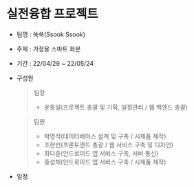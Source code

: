 # 실전융합 프로젝트
  - 팀명 : 쑥쑥(Ssook Ssook)
  - 주제 : 가정용 스마트 화분
  - 기간 : 22/04/29 ~ 22/05/24
  - 구성원
    > 팀장<br>
    > - 윤동일(프로젝트 총괄 및 기획, 일정관리 / 웹 백엔드 총괄)<br>
    
    > 팀원<br>
    > - 박영석(데이터베이스 설계 및 구축 / 시제품 제작)<br>
    > - 조현빈(프론트엔드 총광 / 웹 서비스 구축 및 디자인)<br>
    > - 최다훈(안드로이드 앱 서비스 구축, 서버 통신)<br>
    > - 홍성채(안드로이드 앱 서비스 구축 / 시제품 제작)<br>
  - 일정
  
